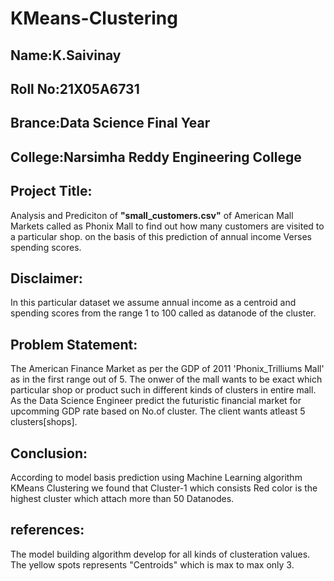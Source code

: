 # KMeans-Clustering
## Name:K.Saivinay
## Roll No:21X05A6731
## Brance:Data Science Final Year
## College:Narsimha Reddy Engineering College
## Project Title:
Analysis and Prediciton of **"small_customers.csv"** of American Mall Markets called as Phonix Mall to find out how many customers are visited to a particular shop. on the basis of this prediction of annual income Verses spending scores.
## Disclaimer:
In this particular dataset we assume annual income as a centroid and spending scores from the range 1 to 100 called as datanode of the cluster.
## Problem Statement:
The American Finance Market as per the GDP of 2011 'Phonix_Trilliums Mall' as in the first range out of 5. The onwer of the mall wants to be exact which particular shop or product such in different kinds of clusters in entire mall.
As the Data Science Engineer predict the futuristic financial market for upcomming GDP rate based on No.of cluster.
The client wants atleast 5 clusters[shops].
## Conclusion:
According to model basis prediction using Machine Learning algorithm KMeans Clustering we found that Cluster-1 which consists Red color is the highest cluster which attach more than 50 Datanodes.
## references:
The model building algorithm develop for all kinds of clusteration values. The yellow spots represents "Centroids" which is max to max only 3.
